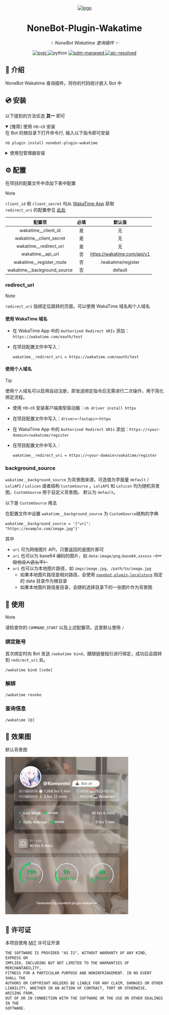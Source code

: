 <!-- markdownlint-disable MD033 MD036 MD041 MD045 -->
<div align="center">
  <a href="https://v2.nonebot.dev/store">
    <img src="./docs/NoneBotPlugin.svg" width="300" alt="logo">
  </a>
</div>

<div align="center">

# NoneBot-Plugin-Wakatime

_✨ NoneBot Wakatime 查询插件 ✨_

<a href="">
  <img src="https://img.shields.io/pypi/v/nonebot-plugin-wakatime.svg" alt="pypi" />
</a>
<img src="https://img.shields.io/badge/python-3.10+-blue.svg" alt="python">
<a href="https://pdm.fming.dev">
  <img src="https://img.shields.io/endpoint?url=https%3A%2F%2Fcdn.jsdelivr.net%2Fgh%2Fpdm-project%2F.github%2Fbadge.json" alt="pdm-managed">
</a>
<a href="https://github.com/nonebot/plugin-alconna">
  <img src="https://img.shields.io/badge/Alconna-resolved-2564C2" alt="alc-resolved">
</a>

</div>

## 📖 介绍

NoneBot Wakatime 查询插件。将你的代码统计嵌入 Bot 中

## 💿 安装

以下提到的方法任选 **其一** 即可

<details open>
<summary>[推荐] 使用 nb-cli 安装</summary>
在 Bot 的根目录下打开命令行, 输入以下指令即可安装

```shell
nb plugin install nonebot-plugin-wakatime
```

</details>
<details>
<summary>使用包管理器安装</summary>

```shell
pip install nonebot-plugin-wakatime
# or, use poetry
poetry add nonebot-plugin-wakatime
# or, use pdm
pdm add nonebot-plugin-wakatime
```

打开 NoneBot 项目根目录下的配置文件, 在 `[plugin]` 部分追加写入

```toml
plugins = ["nonebot_plugin_wakatime"]
```

</details>

## ⚙️ 配置

在项目的配置文件中添加下表中配置

> [!note]
> `client_id` 和 `client_secret` 均从 [WakaTime App](https://wakatime.com/apps) 获取  
> `redirect_uri` 的配置参见 [此处](#redirect_uri)

|            配置项             | 必填 |            默认值             |
| :---------------------------: | :--: | :---------------------------: |
|     wakatime\_\_client_id     |  是  |              无               |
|   wakatime\_\_client_secret   |  是  |              无               |
|   wakatime\_\_redirect_uri    |  是  |              无               |
|      wakatime\_\_api_url      |  否  | <https://wakatime.com/api/v1> |
|  wakatime\_\_register_route   |  否  |      /wakatime/register       |
| wakatime\_\_background_source |  否  |            default            |

### redirect_uri

> [!NOTE]
>
> `redirect_uri` 指绑定后跳转的页面，可以使用 WakaTime 域名和个人域名

#### 使用 WakaTime 域名

- 在 WakaTime App 中的 `Authorized Redirect URIs` 添加：`https://wakatime.com/oauth/test`
- 在项目配置文件中写入：

  ```env
  wakatime__redirect_uri = https://wakatime.com/oauth/test
  ```

#### 使用个人域名

> [!TIP]
>
> 使用个人域名可以启用自动注册，即发送绑定指令后无需进行二次操作，用于简化绑定流程。

- 使用 nb-cli 安装客户端类型驱动器：`nb driver install httpx`
- 在项目配置文件中写入：`driver=~fastapi+~httpx`
- 在 WakaTime App 中的 `Authorized Redirect URIs` 添加：`https://<your-domain>/wakatime/register`
- 在项目配置文件中写入：

  ```env
  wakatime__redirect_uri = https://<your-domain>/wakatime/register
  ```

### background_source

`wakatime__background_source` 为背景图来源，可选值为字面量 `default` / `LoliAPI` / `Lolicon` 或者结构 `CustomSource` 。`LoliAPI` 和  `Lolicon` 均为随机背景图，`CustomSource` 用于自定义背景图。 默认为 `default`。

以下是 `CustomSource` 用法

在配置文件中设置 `wakatime__background_source` 为 `CustomSource`结构的字典

```env
wakatime__background_source = '{"uri": "https://example.com/image.jpg"}'
```

其中

- `uri` 可为网络图片 API，只要返回的是图片即可
- `uri` 也可以为 base64 编码的图片，如 `data:image/png;base64,xxxxxx` ~~（一般也没人这么干）~~
- `uri` 也可以为本地图片路径，如 `imgs/image.jpg`、`/path/to/image.jpg`
  - 如果本地图片路径是相对路径，会使用 [`nonebot-plugin-localstore`](https://github.com/nonebot/plugin-localstore) 指定的 data 目录作为根目录
  - 如果本地图片路径是目录，会随机选择目录下的一张图片作为背景图

## 🎉 使用

> [!note]
> 请检查你的 `COMMAND_START` 以及上述配置项。这里默认使用 `/`

### 绑定账号

首次绑定时向 Bot 发送 `/wakatime bind`，跟随链接指引进行绑定，成功后会跳转到 `redirect_uri` 处。

```shell
/wakatime bind [code]
```

### 解绑

```shell
/wakatime revoke
```

### 查询信息

```shell
/wakatime [@]
```

## 📸 效果图

默认背景图

<img src="./docs/rendering.png" height="500" alt="rendering"/>

## 📄 许可证

本项目使用 [MIT](./LICENSE) 许可证开源

```text
THE SOFTWARE IS PROVIDED "AS IS", WITHOUT WARRANTY OF ANY KIND, EXPRESS OR
IMPLIED, INCLUDING BUT NOT LIMITED TO THE WARRANTIES OF MERCHANTABILITY,
FITNESS FOR A PARTICULAR PURPOSE AND NONINFRINGEMENT. IN NO EVENT SHALL THE
AUTHORS OR COPYRIGHT HOLDERS BE LIABLE FOR ANY CLAIM, DAMAGES OR OTHER
LIABILITY, WHETHER IN AN ACTION OF CONTRACT, TORT OR OTHERWISE, ARISING FROM,
OUT OF OR IN CONNECTION WITH THE SOFTWARE OR THE USE OR OTHER DEALINGS IN THE
SOFTWARE.
```
